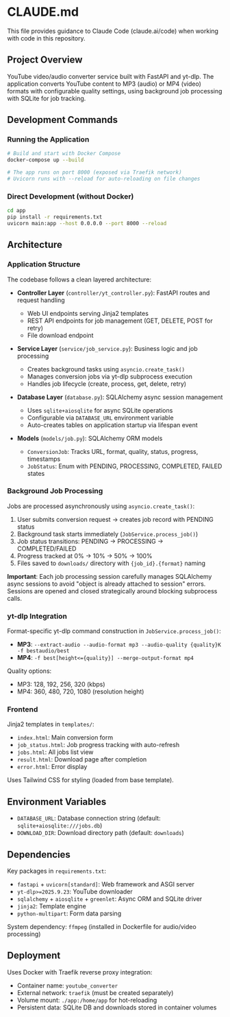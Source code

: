 # CLAUDE.md

This file provides guidance to Claude Code (claude.ai/code) when working with code in this repository.

## Project Overview

YouTube video/audio converter service built with FastAPI and yt-dlp. The application converts YouTube content to MP3 (audio) or MP4 (video) formats with configurable quality settings, using background job processing with SQLite for job tracking.

## Development Commands

### Running the Application

```bash
# Build and start with Docker Compose
docker-compose up --build

# The app runs on port 8000 (exposed via Traefik network)
# Uvicorn runs with --reload for auto-reloading on file changes
```

### Direct Development (without Docker)

```bash
cd app
pip install -r requirements.txt
uvicorn main:app --host 0.0.0.0 --port 8000 --reload
```

## Architecture

### Application Structure

The codebase follows a clean layered architecture:

- **Controller Layer** (`controller/yt_controller.py`): FastAPI routes and request handling
  - Web UI endpoints serving Jinja2 templates
  - REST API endpoints for job management (GET, DELETE, POST for retry)
  - File download endpoint

- **Service Layer** (`service/job_service.py`): Business logic and job processing
  - Creates background tasks using `asyncio.create_task()`
  - Manages conversion jobs via yt-dlp subprocess execution
  - Handles job lifecycle (create, process, get, delete, retry)

- **Database Layer** (`database.py`): SQLAlchemy async session management
  - Uses `sqlite+aiosqlite` for async SQLite operations
  - Configurable via `DATABASE_URL` environment variable
  - Auto-creates tables on application startup via lifespan event

- **Models** (`models/job.py`): SQLAlchemy ORM models
  - `ConversionJob`: Tracks URL, format, quality, status, progress, timestamps
  - `JobStatus`: Enum with PENDING, PROCESSING, COMPLETED, FAILED states

### Background Job Processing

Jobs are processed asynchronously using `asyncio.create_task()`:

1. User submits conversion request → creates job record with PENDING status
2. Background task starts immediately (`JobService.process_job()`)
3. Job status transitions: PENDING → PROCESSING → COMPLETED/FAILED
4. Progress tracked at 0% → 10% → 50% → 100%
5. Files saved to `downloads/` directory with `{job_id}.{format}` naming

**Important**: Each job processing session carefully manages SQLAlchemy async sessions to avoid "object is already attached to session" errors. Sessions are opened and closed strategically around blocking subprocess calls.

### yt-dlp Integration

Format-specific yt-dlp command construction in `JobService.process_job()`:

- **MP3**: `--extract-audio --audio-format mp3 --audio-quality {quality}K -f bestaudio/best`
- **MP4**: `-f best[height<={quality}] --merge-output-format mp4`

Quality options:
- MP3: 128, 192, 256, 320 (kbps)
- MP4: 360, 480, 720, 1080 (resolution height)

### Frontend

Jinja2 templates in `templates/`:
- `index.html`: Main conversion form
- `job_status.html`: Job progress tracking with auto-refresh
- `jobs.html`: All jobs list view
- `result.html`: Download page after completion
- `error.html`: Error display

Uses Tailwind CSS for styling (loaded from base template).

## Environment Variables

- `DATABASE_URL`: Database connection string (default: `sqlite+aiosqlite:///jobs.db`)
- `DOWNLOAD_DIR`: Download directory path (default: `downloads`)

## Dependencies

Key packages in `requirements.txt`:
- `fastapi` + `uvicorn[standard]`: Web framework and ASGI server
- `yt-dlp>=2025.9.23`: YouTube downloader
- `sqlalchemy` + `aiosqlite` + `greenlet`: Async ORM and SQLite driver
- `jinja2`: Template engine
- `python-multipart`: Form data parsing

System dependency: `ffmpeg` (installed in Dockerfile for audio/video processing)

## Deployment

Uses Docker with Traefik reverse proxy integration:
- Container name: `youtube_converter`
- External network: `traefik` (must be created separately)
- Volume mount: `./app:/home/app` for hot-reloading
- Persistent data: SQLite DB and downloads stored in container volumes
